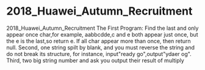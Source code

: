 # 2018_Huawei_Autumn_Recruitment
2018_Huawei_Autumn_Recruitment
The First Program: Find the last and only appear once char,for example, aabbcdde,c and e both appear just once, but the e is the last,so return e. If all char appear more than once, then return null.
Second, one string spilt by blank, and you must reverse the string and do not break its structure, for instance, input"ready go",output"ydaer og".
Third, two big string number and ask you output their result of multiply
